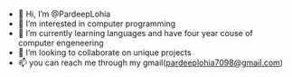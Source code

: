 - 👋 Hi, I’m @PardeepLohia
- 👀 I’m interested in computer programming
- 🌱 I’m currently learning languages and have four year couse of computer engeneering
- 💞️ I’m looking to collaborate on unique projects
- 📫 you can reach me through my gmail(pardeeplohia7098@gmail.com)

<!---
PardeepLohia/PardeepLohia is a ✨ special ✨ repository because its `README.md` (this file) appears on your GitHub profile.
You can click the Preview link to take a look at your changes.
--->
